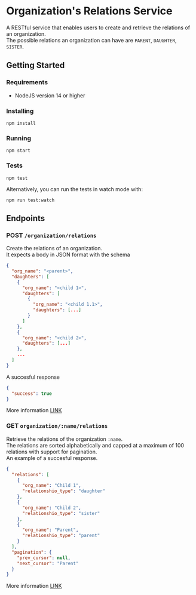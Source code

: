 # Organization's Relations Service
A RESTful service that enables users to create and retrieve the relations of an organization.  
The possible relations an organization can have are `PARENT`, `DAUGHTER`, `SISTER`.  

## Getting Started
### Requirements
  * NodeJS version 14 or higher  
### Installing
```npm install```
### Running
```
npm start
```
### Tests
```
npm test
```
Alternatively, you can run the tests in watch mode with:
```
npm run test:watch
```

## Endpoints
### POST `/organization/relations`
Create the relations of an organization.  
It expects a body in JSON format with the schema
```json
{
  "org_name": "<parent>",
  "daughters": [
    {
      "org_name": "<child 1>",
      "daughters": [
        {
          "org_name": "<child 1.1>",
          "daughters": [...]
        }
      ]
    },
    {
      "org_name": "<child 2>",
      "daughters": [...]
    },
    ...
  ]
}
```
A succesful response
```json
{
  "success": true
}
```
More information [LINK](LINK)

### GET `organization/:name/relations`
Retrieve the relations of the organization `:name`.  
The relations are sorted alphabetically and capped at a maximum of 100 relations with support for pagination.  
An example of a succesful response.
```json
{
  "relations": [
    {
      "org_name": "Child 1",
      "relationshio_type": "daughter"
    },
    {
      "org_name": "Child 2",
      "relationshio_type": "sister"
    },
    {
      "org_name": "Parent",
      "relationshio_type": "parent"
    }
  ],
  "pagination": {
    "prev_cursor": null,
    "next_cursor": "Parent"
  }
}
```
More information [LINK](LINK)
